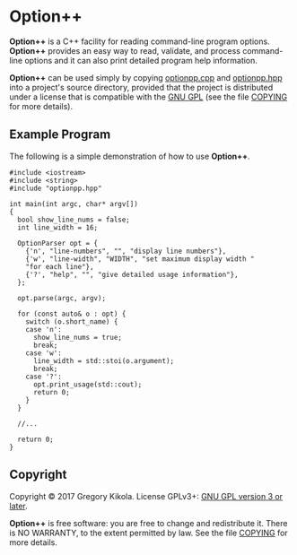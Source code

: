 Option++
========

**Option++** is a C++ facility for reading command-line program options.
**Option++** provides an easy way to read, validate, and process
command-line options and it can also print detailed program help information.

**Option++** can be used simply by copying [optionpp.cpp](src/optionpp.cpp)
and [optionpp.hpp](src/optionpp.hpp) into a project's source directory,
provided that the project is distributed under a license that is compatible
with the [GNU GPL](https://www.gnu.org/licenses/gpl.html) (see the file
[COPYING](COPYING) for more details).


Example Program
---------------

The following is a simple demonstration of how to use **Option++**.

    #include <iostream>
    #include <string>
    #include "optionpp.hpp"

    int main(int argc, char* argv[])
    {
      bool show_line_nums = false;
      int line_width = 16;
  
      OptionParser opt = {
        {'n', "line-numbers", "", "display line numbers"},
        {'w', "line-width", "WIDTH", "set maximum display width "
        "for each line"},
        {'?', "help", "", "give detailed usage information"},
      };

      opt.parse(argc, argv);

      for (const auto& o : opt) {
        switch (o.short_name) {
        case 'n':
          show_line_nums = true;
          break;
        case 'w':
          line_width = std::stoi(o.argument);
          break;
        case '?':
          opt.print_usage(std::cout);
          return 0;
        }
      }
    
      //...
      
      return 0;
    }


Copyright
---------

Copyright &copy; 2017 Gregory Kikola. License GPLv3+: [GNU GPL version 3
or later](http://www.gnu.org/licenses/gpl.html).

**Option++** is free software: you are free to change and redistribute it.
There is NO WARRANTY, to the extent permitted by law. See the file
[COPYING](COPYING) for more details.
